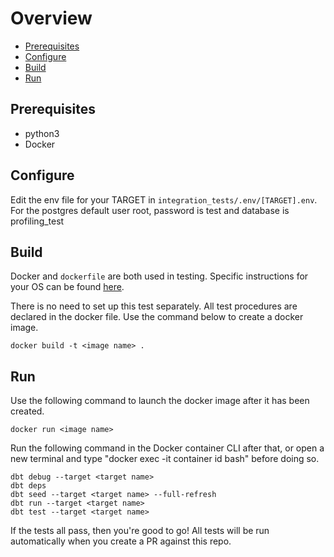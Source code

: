 # Overview
* [Prerequisites](#Prerequisites)
* [Configure](#Configure)
* [Build](#Build)
* [Run](#Run)


## Prerequisites
- python3
- Docker

## Configure
Edit the env file for your TARGET in `integration_tests/.env/[TARGET].env`. For the postgres default user root, password is test and database is profiling_test

## Build

Docker and `dockerfile` are both used in testing. Specific instructions for your OS can be found [here](https://docs.docker.com/get-docker/).

There is no need to set up this test separately. All test procedures are declared in the docker file. Use the command below to create a docker image.

```shell
docker build -t <image name> .
```

## Run

Use the following command to launch the docker image after it has been created.
```shell
docker run <image name>
```

Run the following command in the Docker container CLI after that, or open a new terminal and type "docker exec -it container id bash" before doing so.

```shell
dbt debug --target <target name>
dbt deps
dbt seed --target <target name> --full-refresh
dbt run --target <target name>
dbt test --target <target name>
```

If the tests all pass, then you're good to go! All tests will be run automatically when you create a PR against this repo.
